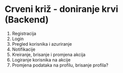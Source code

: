 # Crveni križ - doniranje krvi (Backend)

1. Registracija
2. Login 
3. Pregled korisnika i azuriranje
4. Notifikacije
5. Kreiranje, brisanje i promjena akcija
6. Logiranje korisnika na akcije
7. Promjena podataka na profilu, brisanje profila?
